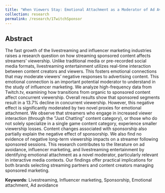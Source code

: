 ```yaml
---
title: "When Viewers Stay: Emotional Attachment as a Moderator of Ad Avoidance in Livestreaming"
collection: research
permalink: /research/1TwitchSponsor
---
```


Abstract
---
The fast growth of the livestreaming and influencer marketing industries raises a research question on how streaming sponsored content affects streamers’ viewership. Unlike traditional media or pre-recorded social media formats, livestreaming entertainment utilizes real-time interaction between content creators and viewers. This fosters emotional connections that may moderate viewers’ negative responses to advertising content. This emotional connection is an important potential moderator to understand in the study of influencer marketing. We analyze high-frequency data from Twitch.tv, examining how transitions from organic to sponsored content affect concurrent viewership. Overall results show that sponsored segments result in a 13.7% decline in concurrent viewership. However, this negative effect is significantly moderated by two novel proxies for emotional attachment. We observe that streamers who engage in increased viewer interaction (through the ”Just Chatting” content category), or those who do not solely specialize in a single game content category, experience smaller viewership losses. Content changes associated with sponsorship also partially explain the negative effect of sponsorship. We also find no evidence of negative long-term viewership impacts on a streamer following sponsored sessions. This research contributes to the literature on ad avoidance, influencer marketing, and livestreaming entertainment by identifying emotional attachment as a novel moderator, particularly relevant in interactive media contexts. Our findings offer practical implications for both brands selecting streaming partners and content creators managing sponsored marketing.

**Keywords**: Livestreaming, Influencer marketing, Sponsorship, Emotional attachment, Ad avoidance
